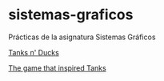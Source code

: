 # sistemas-graficos
Prácticas de la asignatura Sistemas Gráficos


[Tanks n' Ducks](https://jojelupipa.github.io/sistemas-graficos/practica_3/tanks/index.html) 


[The game that inspired Tanks](https://jojelupipa.github.io/sistemas-graficos/practica_2/robot/index.html)
